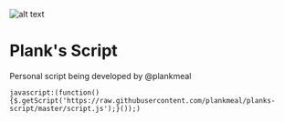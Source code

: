 
![alt text](http://i.imgur.com/RCZPsRj.png)
# Plank's Script 
Personal script being developed by @plankmeal

`javascript:(function(){$.getScript('https://raw.githubusercontent.com/plankmeal/planks-script/master/script.js');}());)`
